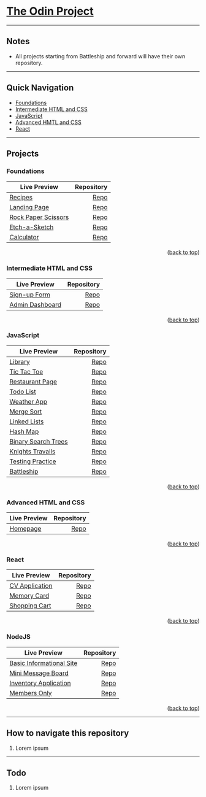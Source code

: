 <a name="readme-top"></a>

# [The Odin Project](https://www.theodinproject.com/)

---

## Notes

- All projects starting from Battleship and forward will have their own repository.

---

## Quick Navigation

- [Foundations](https://github.com/mikeyCos/theOdinProject/tree/main/foundations)
- [Intermediate HTML and CSS](https://github.com/mikeyCos/theOdinProject/tree/main/intermediate-html-and-css)
- [JavaScript](https://github.com/mikeyCos/theOdinProject/tree/main/javaScript)
- [Advanced HMTL and CSS](https://github.com/mikeyCos/theOdinProject/tree/main/advanced-html-css)
- [React](https://github.com/mikeyCos/theOdinProject/tree/main/react)

---

## Projects

### Foundations

| Live Preview                                                                                                |                                                                                   Repository |
| ----------------------------------------------------------------------------------------------------------- | -------------------------------------------------------------------------------------------: |
| [Recipes](https://mikeycos.github.io/theOdinProject/foundations/odin-recipes/index.html)                    |        [Repo](https://github.com/mikeyCos/theOdinProject/tree/main/foundations/odin-recipes) |
| [Landing Page](https://mikeycos.github.io/theOdinProject/foundations/landing-page/index.html)               |        [Repo](https://github.com/mikeyCos/theOdinProject/tree/main/foundations/landing-page) |
| [Rock Paper Scissors](https://mikeycos.github.io/theOdinProject/foundations/rock-paper-scissors/index.html) | [Repo](https://github.com/mikeyCos/theOdinProject/tree/main/foundations/rock-paper-scissors) |
| [Etch-a-Sketch](https://mikeycos.github.io/theOdinProject/foundations/etch-a-sketch/index.html)             |       [Repo](https://github.com/mikeyCos/theOdinProject/tree/main/foundations/etch-a-sketch) |
| [Calculator](https://mikeycos.github.io/theOdinProject/foundations/calculator/index.html)                   |          [Repo](https://github.com/mikeyCos/theOdinProject/tree/main/foundations/calculator) |

<p align="right">(<a href="#readme-top">back to top</a>)</p>

### Intermediate HTML and CSS

| Live Preview                                                                                                     |                                                                                                      Repository |
| ---------------------------------------------------------------------------------------------------------------- | --------------------------------------------------------------------------------------------------------------: |
| [Sign-up Form](https://mikeycos.github.io/theOdinProject/intermediate-html-and-css/projects/sign-up-form/)       |    [Repo](https://github.com/mikeyCos/theOdinProject/tree/main/intermediate-html-and-css/projects/sign-up-form) |
| [Admin Dashboard](https://mikeycos.github.io/theOdinProject/intermediate-html-and-css/projects/admin-dashboard/) | [Repo](https://github.com/mikeyCos/theOdinProject/tree/main/intermediate-html-and-css/projects/admin-dashboard) |

<p align="right">(<a href="#readme-top">back to top</a>)</p>

### JavaScript

| Live Preview                                                                                                  |                                                                                           Repository |
| ------------------------------------------------------------------------------------------------------------- | ---------------------------------------------------------------------------------------------------: |
| [Library](https://mikeycos.github.io/theOdinProject/javaScript/projects/library/)                             |             [Repo](https://github.com/mikeyCos/theOdinProject/tree/main/javaScript/projects/library) |
| [Tic Tac Toe](https://mikeycos.github.io/theOdinProject/javaScript/projects/tic-tac-toe/)                     |         [Repo](https://github.com/mikeyCos/theOdinProject/tree/main/javaScript/projects/tic-tac-toe) |
| [Restaurant Page](https://mikeycos.github.io/theOdinProject/javaScript/projects/restaurant-page/dist/)        |     [Repo](https://github.com/mikeyCos/theOdinProject/tree/main/javaScript/projects/restaurant-page) |
| [Todo List](https://mikeycos.github.io/theOdinProject/javaScript/projects/todo-list/dist/)                    |           [Repo](https://github.com/mikeyCos/theOdinProject/tree/main/javaScript/projects/todo-list) |
| [Weather App](https://mikeycos.github.io/theOdinProject/javaScript/projects/weather-app/dist/)                |         [Repo](https://github.com/mikeyCos/theOdinProject/tree/main/javaScript/projects/weather-app) |
| [Merge Sort](https://mikeycos.github.io/theOdinProject/javaScript/projects/merge-sort/dist/)                  |          [Repo](https://github.com/mikeyCos/theOdinProject/tree/main/javaScript/projects/merge-sort) |
| [Linked Lists](https://mikeycos.github.io/theOdinProject/javaScript/projects/linked-lists/dist/)              |        [Repo](https://github.com/mikeyCos/theOdinProject/tree/main/javaScript/projects/linked-lists) |
| [Hash Map](https://mikeycos.github.io/theOdinProject/javaScript/projects/hash-map/dist)                       |            [Repo](https://github.com/mikeyCos/theOdinProject/tree/main/javaScript/projects/hash-map) |
| [Binary Search Trees](https://mikeycos.github.io/theOdinProject/javaScript/projects/binary-search-trees/dist) | [Repo](https://github.com/mikeyCos/theOdinProject/tree/main/javaScript/projects/binary-search-trees) |
| [Knights Travails](https://mikeycos.github.io/theOdinProject/javaScript/projects/knights-travails/dist)       |    [Repo](https://github.com/mikeyCos/theOdinProject/tree/main/javaScript/projects/knights-travails) |
| [Testing Practice](https://mikeycos.github.io/theOdinProject/javaScript/projects/testing-practice/dist)       |    [Repo](https://github.com/mikeyCos/theOdinProject/tree/main/javaScript/projects/testing-practice) |
| [Battleship](https://mikeycos.github.io/battleship/)                                                          |                                                       [Repo](https://github.com/mikeyCos/battleship) |

<p align="right">(<a href="#readme-top">back to top</a>)</p>

### Advanced HTML and CSS

| Live Preview                                     |                                   Repository |
| ------------------------------------------------ | -------------------------------------------: |
| [Homepage](https://mikeycos.github.io/homepage/) | [Repo](https://github.com/mikeyCos/homepage) |

<p align="right">(<a href="#readme-top">back to top</a>)</p>

### React

| Live Preview                                                  |                                         Repository |
| ------------------------------------------------------------- | -------------------------------------------------: |
| [CV Application](https://cvapplication-mikeycos.netlify.app/) | [Repo](https://github.com/mikeyCos/cv-application) |
| [Memory Card](https://memorycard-mikeycos.netlify.app/)       |    [Repo](https://github.com/mikeyCos/memory-card) |
| [Shopping Cart](https://shoppingcart-mikeycos.netlify.app/)   |  [Repo](https://github.com/mikeyCos/shopping-cart) |

<p align="right">(<a href="#readme-top">back to top</a>)</p>

### NodeJS

| Live Preview                                                                      |                                                   Repository |
| --------------------------------------------------------------------------------- | -----------------------------------------------------------: |
| [Basic Informational Site](https://replit.com/@mikeyCos/basic-informational-site) | [Repo](https://github.com/mikeyCos/basic-informational-site) |
| [Mini Message Board](https://mini-message-board-mikey-cos.fly.dev/)               |       [Repo](https://github.com/mikeyCos/mini-message-board) |
| [Inventory Application](https://inventory-application-mikey-cos.fly.dev/)         |    [Repo](https://github.com/mikeyCos/inventory-application) |
| [Members Only](https://members-only-mikey-cos.fly.dev/)                           |             [Repo](https://github.com/mikeyCos/members-only) |

<p align="right">(<a href="#readme-top">back to top</a>)</p>

---

## How to navigate this repository

1. Lorem ipsum

---

## Todo

1. Lorem ipsum

